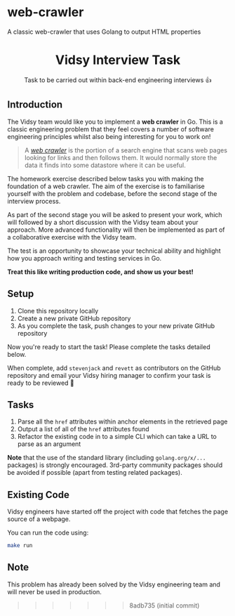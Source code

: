 
# web-crawler
A classic web-crawler that uses Golang to output HTML properties


<h1 align="center">Vidsy Interview Task</h1>

<p align="center">
  Task to be carried out within back-end engineering interviews 👍
</p>

## Introduction

The Vidsy team would like you to implement a **web crawler** in Go. This is a
classic engineering problem that they feel covers a number of software
engineering principles whilst also being interesting for you to work on!

> A [_web crawler_](https://en.wikipedia.org/wiki/Web_crawler) is the portion
> of a search engine that scans web pages looking for links and then follows
> them. It would normally store the data it finds into some datastore where it
> can be useful.

The homework exercise described below tasks you with making the foundation of a
web crawler. The aim of the exercise is to familiarise yourself with the problem
and codebase, before the second stage of the interview process.

As part of the second stage you will be asked to present your work, which will
followed by a short discussion with the Vidsy team about your approach. More
advanced functionality will then be implemented as part of a collaborative
exercise with the Vidsy team.

The test is an opportunity to showcase your technical ability and highlight how
you approach writing and testing services in Go.

**Treat this like writing production code, and show us your best!**

## Setup

1. Clone this repository locally
1. Create a new private GitHub repository
1. As you complete the task, push changes to your new private GitHub repository

Now you're ready to start the task! Please complete the tasks detailed below.

When complete, add `stevenjack` and `revett` as contributors on the GitHub
repository and email your Vidsy hiring manager to confirm your task is ready to
be reviewed 🎉

## Tasks

1. Parse all the `href` attributes within anchor elements in the retrieved page
1. Output a list of all of the `href` attributes found
1. Refactor the existing code in to a simple CLI which can take a URL to parse
   as an argument

**Note** that the use of the standard library (including `golang.org/x/...`
packages) is strongly encouraged. 3rd-party community packages should be
avoided if possible (apart from testing related packages).

## Existing Code

Vidsy engineers have started off the project with code that fetches the page
source of a webpage.

You can run the code using:

```bash
make run
```

## Note

This problem has already been solved by the Vidsy engineering team and will
never be used in production.
>>>>>>> 8adb735 (initial commit)
